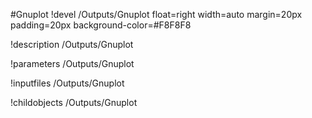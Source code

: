<!-- MOOSE Object Documentation Stub: Remove this when content is added. -->
#Gnuplot
!devel /Outputs/Gnuplot float=right width=auto margin=20px padding=20px background-color=#F8F8F8

!description /Outputs/Gnuplot

!parameters /Outputs/Gnuplot

!inputfiles /Outputs/Gnuplot

!childobjects /Outputs/Gnuplot
